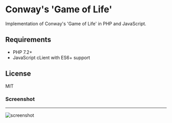 # Conway's 'Game of Life'
Implementation of Conway's 'Game of Life' in PHP and JavaScript.

## Requirements
- PHP 7.2+
- JavaScript cLient with ES6+ support

## License
MIT

### Screenshot
---
![screenshot](https://i.imgur.com/yq2uNVD.png)
